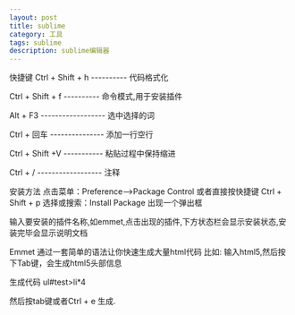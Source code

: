 ```yaml
---
layout: post
title: sublime
category: 工具
tags: sublime
description: sublime编辑器
---
```


快捷键
Ctrl + Shift + h  ---------- 代码格式化

Ctrl + Shift + f  ---------- 命令模式,用于安装插件

Alt + F3  ------------------ 选中选择的词

Ctrl + 回车  --------------- 添加一行空行

Ctrl + Shift +V  ----------- 粘贴过程中保持缩进

Ctrl + /  ------------------ 注释

安装方法
点击菜单：Preference-->Package Control
或者直接按快捷键 Ctrl + Shift + p
选择或搜索：Install Package
出现一个弹出框

输入要安装的插件名称,如emmet,点击出现的插件,下方状态栏会显示安装状态,安装完毕会显示说明文档


Emmet
通过一套简单的语法让你快速生成大量html代码
比如:
输入html5,然后按下Tab键，会生成html5头部信息

生成代码
ul#test>li*4

然后按tab键或者Ctrl + e 生成.
